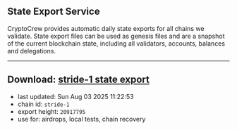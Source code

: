 ## State Export Service
CryptoCrew provides automatic daily state exports for all chains we validate. State export files can be used as genesis files and are a snapshot of the current blockchain state, including all validators, accounts, balances and delegations.

---
**Download: [stride-1 state export](https://dl-eu2.ccvalidators.com/SERVICE/stride/stride-1_export_20917795.json)**
---

- last updated: Sun Aug 03 2025 11:22:53
- chain id: `stride-1`
- export height: `20917795`
- use for: airdrops, local tests, chain recovery
